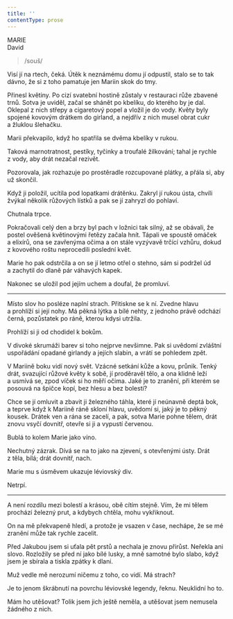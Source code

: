 ```yaml
---
title: ''
contentType: prose
---
```


<section>

MARIE  
David

> /souš/

Visí jí na rtech, čeká. Útěk k neznámému domu jí odpustil, stalo se to tak dávno, že si z toho pamatuje jen Mariin skok do tmy.

Přinesl květiny. Po cizí svatební hostině zůstaly v restauraci růže zbavené trnů. Sotva je uviděl, začal se shánět po kbelíku, do kterého by je dal. Oklepal z nich střepy a cigaretový popel a vložil je do vody. Květy byly spojené kovovým drátkem do girland, a nejdřív z nich musel obrat cukr a žluklou šlehačku.

Marii překvapilo, když ho spatřila se dvěma kbelíky v rukou.

Taková marnotratnost, pestíky, tyčinky a troufalé žilkování; tahal je rychle z vody, aby drát nezačal rezivět.

Pozorovala, jak rozhazuje po prostěradle rozcupované plátky, a přála si, aby už skončil.

Když ji položil, ucítila pod lopatkami drátěnku. Zakryl jí rukou ústa, chvíli žvýkal několik růžových lístků a pak se jí zahryzl do pohlaví.

Chutnala trpce.

Pokračovali celý den a brzy byl pach v ložnici tak silný, až se obávali, že postel ověšená květinovými řetězy začala hnít. Tápali ve spoustě omáček a elixírů, ona se zavřenýma očima a on stále vyzývavě trčící vzhůru, dokud z kovového roštu neprocedili poslední květ.

Marie ho pak odstrčila a on se jí letmo otřel o stehno, sám si podržel úd a zachytil do dlaně pár váhavých kapek.

Nakonec se uložil pod jejím uchem a doufal, že promluví.

* * *

Místo slov ho posléze naplní strach. Přitiskne se k ní. Zvedne hlavu a prohlíží si její nohy. Má pěkná lýtka a bílé nehty, z jednoho právě odchází černá, pozůstatek po ráně, kterou kdysi utržila.

Prohlíží si ji od chodidel k bokům.

V divoké skrumáži barev si toho nejprve nevšimne. Pak si uvědomí zvláštní uspořádání opadané girlandy a jejích slabin, a vrátí se pohledem zpět.

V Mariině boku vidí nový svět. Vzácné setkání kůže a kovu, průnik. Tenký drát, svazující růžové květy k sobě, jí proděravěl tělo, a ona klidně leží a usmívá se, zpod víček si ho měří očima. Jaké je to zranění, při kterém se posouvá na špičce kopí, bez hlesu a bez bolesti?

Chce se jí omluvit a zbavit ji železného táhla, které jí neúnavně deptá bok, a teprve když k Mariině ráně skloní hlavu, uvědomí si, jaký je to pěkný kousek. Drátek ven a rána se zacelí, a pak, sotva Marie pohne tělem, drát znovu vsyčí dovnitř, otevře si ji a vypustí červenou.

Bublá to kolem Marie jako víno.

Nechutný zázrak. Dívá se na to jako na zjevení, s otevřenými ústy. Drát z těla, bílá; drát dovnitř, nach.

Marie mu s úsměvem ukazuje léviovský div.

Netrpí.

* * *

A není rozdílu mezi bolestí a krásou, obě cítím stejně. Vím, že mi tělem prochází železný prut, a kdybych chtěla, mohu vykřiknout.

On na mě překvapeně hledí, a protože je vsazen v čase, nechápe, že se mé zranění může tak rychle zacelit.

Před Jakubou jsem si uťala pět prstů a nechala je znovu přirůst. Neřekla ani slovo. Rozložily se před ní jako bílé lusky, a mně samotné bylo slabo, když jsem je sbírala a tiskla zpátky k dlani.

Muž vedle mě nerozumí ničemu z toho, co vidí. Má strach?

Je to jenom škrábnutí na povrchu léviovské legendy, řeknu. Neuklidní ho to.

Mám ho utěšovat? Tolik jsem jich ještě neměla, a utěšovat jsem nemusela žádného z nich.

</section>
